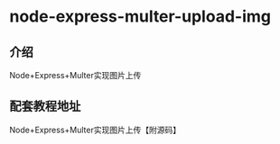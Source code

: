 # node-express-multer-upload-img

## 介绍

Node+Express+Multer实现图片上传

## 配套教程地址

Node+Express+Multer实现图片上传【附源码】
